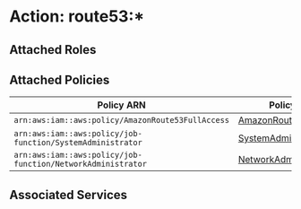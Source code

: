 # Action: route53:*

## Attached Roles

## Attached Policies

| Policy ARN | Policy Name |
|------------|-------------|
| `arn:aws:iam::aws:policy/AmazonRoute53FullAccess` | [AmazonRoute53FullAccess](../policies.md#amazonroute53fullaccess) |
| `arn:aws:iam::aws:policy/job-function/SystemAdministrator` | [SystemAdministrator](../policies.md#systemadministrator) |
| `arn:aws:iam::aws:policy/job-function/NetworkAdministrator` | [NetworkAdministrator](../policies.md#networkadministrator) |

## Associated Services

